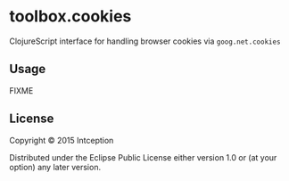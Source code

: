 # toolbox.cookies

ClojureScript interface for handling browser cookies via `goog.net.cookies`

## Usage

FIXME

## License

Copyright © 2015 Intception

Distributed under the Eclipse Public License either version 1.0 or (at
your option) any later version.
